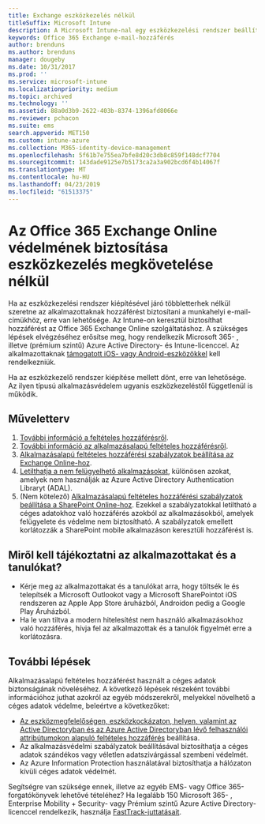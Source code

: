 ```yaml
---
title: Exchange eszközkezelés nélkül
titleSuffix: Microsoft Intune
description: A Microsoft Intune-nal egy eszközkezelési rendszer beállítása nélkül adhat hozzáférést a felhasználóknak az Office 365-ös Exchange Online-levelezésükhöz.
keywords: Office 365 Exchange e-mail-hozzáférés
author: brenduns
ms.author: brenduns
manager: dougeby
ms.date: 10/31/2017
ms.prod: ''
ms.service: microsoft-intune
ms.localizationpriority: medium
ms.topic: archived
ms.technology: ''
ms.assetid: 88a0d3b9-2622-403b-8374-1396afd8066e
ms.reviewer: pchacon
ms.suite: ems
search.appverid: MET150
ms.custom: intune-azure
ms.collection: M365-identity-device-management
ms.openlocfilehash: 5f61b7e755ea7bfe8d20c3db8c859f148dcf7704
ms.sourcegitcommit: 143dade9125e7b5173ca2a3a902bcd6f4b14067f
ms.translationtype: MT
ms.contentlocale: hu-HU
ms.lasthandoff: 04/23/2019
ms.locfileid: "61513375"
---
```

# <a name="protect-office-365-exchange-online-without-requiring-device-management"></a>Az Office 365 Exchange Online védelmének biztosítása eszközkezelés megkövetelése nélkül

Ha az eszközkezelési rendszer kiépítésével járó többletterhek nélkül szeretne az alkalmazottaknak hozzáférést biztosítani a munkahelyi e-mail-címükhöz, erre van lehetősége. Az Intune-on keresztül biztosíthat hozzáférést az Office 365 Exchange Online szolgáltatáshoz. A szükséges lépések elvégzéséhez erősítse meg, hogy rendelkezik Microsoft 365- , illetve (prémium szintű) Azure Active Directory- és Intune-licenccel. Az alkalmazottaknak [támogatott iOS- vagy Android-eszközökkel](supported-devices-browsers.md) kell rendelkezniük. 

Ha az eszközkezelő rendszer kiépítése mellett dönt, erre van lehetősége. Az ilyen típusú alkalmazásvédelem ugyanis eszközkezeléstől függetlenül is működik. 

## <a name="action-plan"></a>Műveletterv

1. [További információ a feltételes hozzáférésről](conditional-access.md). 
2. [További információ az alkalmazásalapú feltételes hozzáférésről](app-based-conditional-access-intune.md).
3. [Alkalmazásalapú feltételes hozzáférési szabályzatok beállítása az Exchange Online-hoz](app-based-conditional-access-intune-create.md).
4. [Letilthatja a nem felügyelhető alkalmazásokat](app-modern-authentication-block.md), különösen azokat, amelyek nem használják az Azure Active Directory Authentication Libraryt (ADAL).
5. (Nem kötelező) [Alkalmazásalapú feltételes hozzáférési szabályzatok beállítása a SharePoint Online-hoz](app-based-conditional-access-intune-create.md). Ezekkel a szabályzatokkal letiltható a céges adatokhoz való hozzáférés azokból az alkalmazásokból, amelyek felügyelete és védelme nem biztosítható. A szabályzatok emellett korlátozzák a SharePoint mobile alkalmazáson keresztüli hozzáférést is. 

## <a name="what-to-tell-employees-and-students"></a>Miről kell tájékoztatni az alkalmazottakat és a tanulókat?

* Kérje meg az alkalmazottakat és a tanulókat arra, hogy töltsék le és telepítsék a Microsoft Outlookot vagy a Microsoft SharePointot iOS rendszeren az Apple App Store áruházból, Androidon pedig a Google Play Áruházból. 
* Ha le van tiltva a modern hitelesítést nem használó alkalmazásokhoz való hozzáférés, hívja fel az alkalmazottak és a tanulók figyelmét erre a korlátozásra. 

## <a name="next-steps"></a>További lépések

Alkalmazásalapú feltételes hozzáférést használt a céges adatok biztonságának növeléséhez. A következő lépések részeként további információhoz juthat azokról az egyéb módszerekről, melyekkel növelhető a céges adatok védelme, beleértve a következőket: 

* [Az eszközmegfelelőségen, eszközkockázaton, helyen, valamint az Active Directoryban és az Azure Active Directoryban lévő felhasználói attribútumokon alapuló feltételes hozzáférés](https://docs.microsoft.com/azure/active-directory/active-directory-conditional-access-azure-portal) beállítása.  
* Az alkalmazásvédelmi szabályzatok beállításával biztosíthatja a céges adatok szándékos vagy véletlen adatszivárgással szembeni védelmét. 
* Az Azure Information Protection használatával biztosíthatja a hálózaton kívüli céges adatok védelmét. 

Segítségre van szüksége ennek, illetve az egyéb EMS- vagy Office 365-forgatókönyvek lehetővé tételéhez? Ha legalább 150 Microsoft 365- , Enterprise Mobility + Security- vagy Prémium szintű Azure Active Directory-licenccel rendelkezik, használja [FastTrack-juttatásait](https://docs.microsoft.com/enterprise-mobility-security/solutions/enterprise-mobility-fasttrack-program). 
